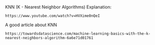 KNN (K - Nearest Neighbor Algorithms) Explanation: 
```
https://www.youtube.com/watch?v=HVXime0nQeI
```
A good article about KNN

```
https://towardsdatascience.com/machine-learning-basics-with-the-k-nearest-neighbors-algorithm-6a6e71d01761
```

